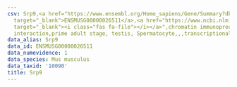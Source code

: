 ```yaml
---
csv: Srp9,<a href="https://www.ensembl.org/Homo_sapiens/Gene/Summary?db=core;g=ENSMUSG00000026511"
  target="_blank">ENSMUSG00000026511</a>,<a href="https://www.ncbi.nlm.nih.gov/pubmed/25450459"
  target="_blank"><i class="fas fa-file"></i></a>",chromatin immunoprecipitation assay,direct
  interaction,prime adult stage, testis, Spermatocyte,,,transcriptional regulation,
data_alias: Srp9
data_id: ENSMUSG00000026511
data_numevidence: 1
data_species: Mus musculus
data_taxid: '10090'
title: Srp9
---
```

